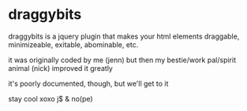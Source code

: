 draggybits
==========

draggybits is a jquery plugin that makes your html elements draggable, minimizeable, exitable, abominable, etc.

it was originally coded by me (jenn) but then my bestie/work pal/spirit animal (nick) improved it greatly

it's poorly documented, though, but we'll get to it

stay cool
xoxo j$ & no(pe)